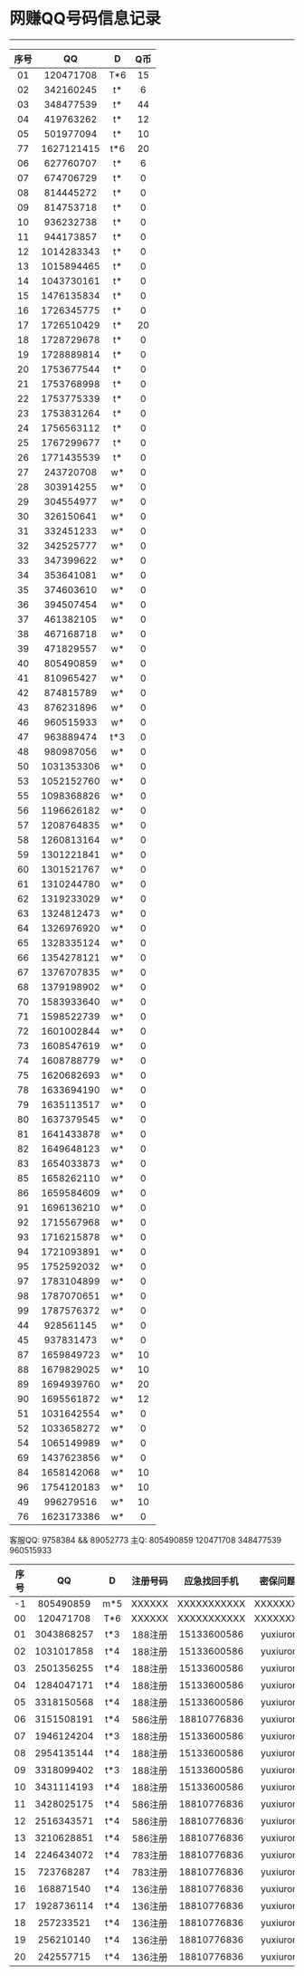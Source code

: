 # 网赚QQ号码信息记录
---

| 序号 |    QQ     |  D  | Q币|
|:---:|:---------:|:---:|:--:|
| 01 | 120471708  | T*6 | 15 |
| 02 | 342160245  | t*  | 6  |
| 03 | 348477539  | t*  | 44 |
| 04 | 419763262  | t*  | 12 |
| 05 | 501977094  | t*  | 10 |
| 77 | 1627121415 | t*6 | 20 |
| 06 | 627760707  | t*  | 6  |
| 07 | 674706729  | t*  | 0  |
| 08 | 814445272  | t*  | 0  |
| 09 | 814753718  | t*  | 0  |
| 10 | 936232738  | t*  | 0  |
| 11 | 944173857  | t*  | 0  |
| 12 | 1014283343 | t*  | 0  |
| 13 | 1015894465 | t*  | 0  |
| 14 | 1043730161 | t*  | 0  |
| 15 | 1476135834 | t*  | 0  |
| 16 | 1726345775 | t*  | 0  |
| 17 | 1726510429 | t*  | 20 |
| 18 | 1728729678 | t*  | 0  |
| 19 | 1728889814 | t*  | 0  |
| 20 | 1753677544 | t*  | 0  |
| 21 | 1753768998 | t*  | 0  |
| 22 | 1753775339 | t*  | 0  |
| 23 | 1753831264 | t*  | 0  |
| 24 | 1756563112 | t*  | 0  |
| 25 | 1767299677 | t*  | 0  |
| 26 | 1771435539 | t*  | 0  |
| 27 | 243720708  | w*  | 0  |
| 28 | 303914255  | w*  | 0  |
| 29 | 304554977  | w*  | 0  |
| 30 | 326150641  | w*  | 0  |
| 31 | 332451233  | w*  | 0  |
| 32 | 342525777  | w*  | 0  |
| 33 | 347399622  | w*  | 0  |
| 34 | 353641081  | w*  | 0  |
| 35 | 374603610  | w*  | 0  |
| 36 | 394507454  | w*  | 0  |
| 37 | 461382105  | w*  | 0  |
| 38 | 467168718  | w*  | 0  |
| 39 | 471829557  | w*  | 0  |
| 40 | 805490859  | w*  | 0  |
| 41 | 810965427  | w*  | 0  |
| 42 | 874815789  | w*  | 0  |
| 43 | 876231896  | w*  | 0  |
| 46 | 960515933  | w*  | 0  |
| 47 | 963889474  | t*3 | 0  |
| 48 | 980987056  | w*  | 0  |
| 50 | 1031353306 | w*  | 0  |
| 53 | 1052152760 | w*  | 0  |
| 55 | 1098368826 | w*  | 0  |
| 56 | 1196626182 | w*  | 0  |
| 57 | 1208764835 | w*  | 0  |
| 58 | 1260813164 | w*  | 0  |
| 59 | 1301221841 | w*  | 0  |
| 60 | 1301521767 | w*  | 0  |
| 61 | 1310244780 | w*  | 0  |
| 62 | 1319233029 | w*  | 0  |
| 63 | 1324812473 | w*  | 0  |
| 64 | 1326976920 | w*  | 0  |
| 65 | 1328335124 | w*  | 0  |
| 66 | 1354278121 | w*  | 0  |
| 67 | 1376707835 | w*  | 0  |
| 68 | 1379198902 | w*  | 0  |
| 70 | 1583933640 | w*  | 0  |
| 71 | 1598522739 | w*  | 0  |
| 72 | 1601002844 | w*  | 0  |
| 73 | 1608547619 | w*  | 0  |
| 74 | 1608788779 | w*  | 0  |
| 75 | 1620682693 | w*  | 0  |
| 78 | 1633694190 | w*  | 0  |
| 79 | 1635113517 | w*  | 0  |
| 80 | 1637379545 | w*  | 0  |
| 81 | 1641433878 | w*  | 0  |
| 82 | 1649648123 | w*  | 0  |
| 83 | 1654033873 | w*  | 0  |
| 85 | 1658262110 | w*  | 0  |
| 86 | 1659584609 | w*  | 0  |
| 91 | 1696136210 | w*  | 0  |
| 92 | 1715567968 | w*  | 0  |
| 93 | 1716215878 | w*  | 0  |
| 94 | 1721093891 | w*  | 0  |
| 95 | 1752592032 | w*  | 0  |
| 97 | 1783104899 | w*  | 0  |
| 98 | 1787070651 | w*  | 0  |
| 99 | 1787576372 | w*  | 0  |
| 44 | 928561145  | w*  | 0  |
| 45 | 937831473  | w*  | 0  |
| 87 | 1659849723 | w*  | 10 |
| 88 | 1679829025 | w*  | 10 |
| 89 | 1694939760 | w*  | 20 |
| 90 | 1695561872 | w*  | 12 |
| 51 | 1031642554 | w*  | 0  |
| 52 | 1033658272 | w*  | 0  |
| 54 | 1065149989 | w*  | 0  |
| 69 | 1437623856 | w*  | 0  |
| 84 | 1658142068 | w*  | 10 |
| 96 | 1754120183 | w*  | 10 |
| 49 | 996279516  | w*  | 10 |
| 76 | 1623173386 | w*  | 0  |
客服QQ: 9758384 && 89052773 主Q: 805490859   120471708   348477539   960515933

 
| 序号 |    QQ    |  D  | 注册号码 | 应急找回手机 |  密保问题一 |  密保问题二  | 密保三 | 涨乐财富通账号 |
|:---:|:---------:|:---:|:------:|:-----------:|:----------:|:----------:|:------:|:------------:|
| -1 | 805490859  | m*5 | XXXXXX | XXXXXXXXXXX | XXXXXXXXX | XXXXXXXXXXX | XXXXXX | 18810776836 |
| 00 | 120471708  | T*6 | XXXXXX | XXXXXXXXXXX | XXXXXXXXX | XXXXXXXXXXX | XXXXXX | 15133600586 |
| 01 | 3043868257 | t*3 | 188注册 | 15133600586 | yuxiurong | wanghecheng | liudan | 15133606783 |
| 02 | 1031017858 | t*4 | 188注册 | 15133600586 | yuxiurong | wanghecheng | liudan | 13671278480 |
| 03 | 2501356255 | t*4 | 188注册 | 15133600586 | yuxiurong | wanghecheng | liudan | 13231879198 |
| 04 | 1284047171 | t*4 | 188注册 | 15133600586 | yuxiurong | wanghecheng | liudan | 18631899820 |
| 05 | 3318150568 | t*4 | 188注册 | 15133600586 | yuxiurong | wanghecheng | liudan | 13643187337 |
| 06 | 3151508191 | t*4 | 586注册 | 18810776836 | yuxiurong | wanghecheng | liudan | 13784885291 |
| 07 | 1946124204 | t*3 | 188注册 | 15133600586 | yuxiurong | wanghecheng | liudan | 15633185530 |
| 08 | 2954135144 | t*4 | 188注册 | 15133600586 | yuxiurong | wanghecheng | liudan | 18932815291 |
| 09 | 3318099402 | t*3 | 188注册 | 15133600586 | yuxiurong | wanghecheng | liudan | 13439006450 |
| 10 | 3431114193 | t*4 | 188注册 | 15133600586 | yuxiurong | wanghecheng | liudan | 15003280266 |
| 11 | 3428025175 | t*4 | 586注册 | 18810776836 | yuxiurong | wanghecheng | liudan | 13784844459 |
| 12 | 2516343571 | t*4 | 586注册 | 18810776836 | yuxiurong | wanghecheng | liudan |  |
| 13 | 3210628851 | t*4 | 586注册 | 18810776836 | yuxiurong | wanghecheng | liudan |  |
| 14 | 2246434072 | t*4 | 783注册 | 18810776836 | yuxiurong | wanghecheng | liudan |  |
| 15 | 723768287  | t*4 | 783注册 | 18810776836 | yuxiurong | wanghecheng | liudan |  |
| 16 | 168871540  | t*4 | 136注册 | 18810776836 | yuxiurong | wanghecheng | liudan |  |
| 17 | 1928736114 | t*4 | 136注册 | 18810776836 | yuxiurong | wanghecheng | liudan |  |
| 18 | 257233521  | t*4 | 136注册 | 18810776836 | yuxiurong | wanghecheng | liudan |  |
| 19 | 256210140  | t*4 | 136注册 | 18810776836 | yuxiurong | wanghecheng | liudan |  |
| 20 | 242557715  | t*4 | 136注册 | 18810776836 | yuxiurong | wanghecheng | liudan |  |
